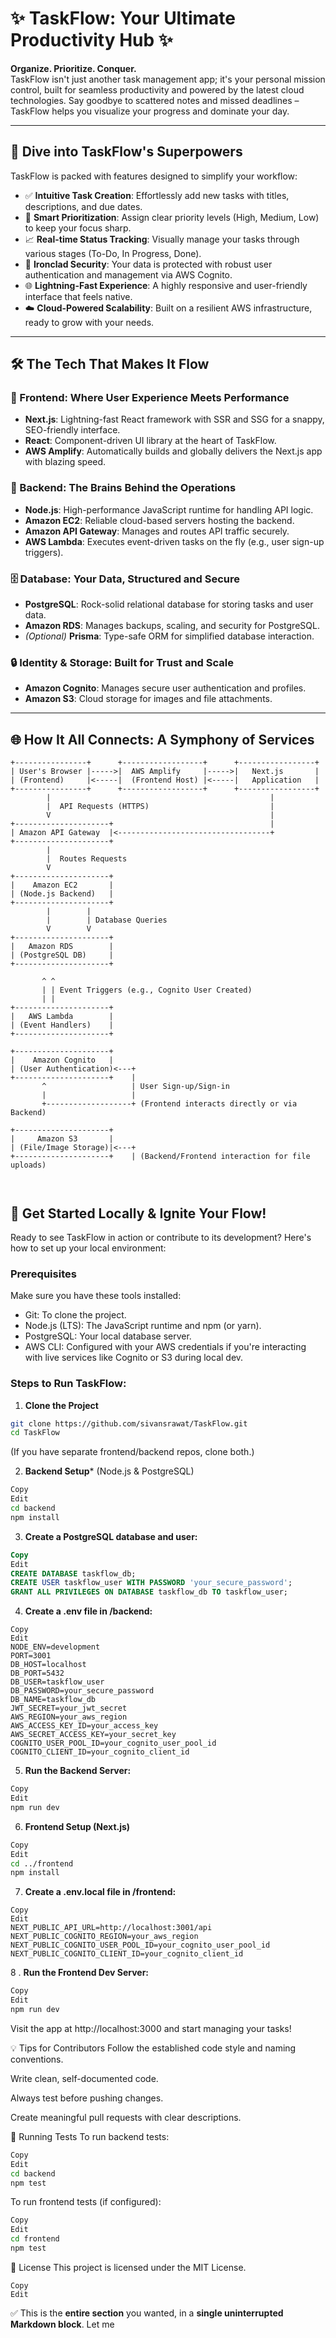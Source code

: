 # ✨ TaskFlow: Your Ultimate Productivity Hub ✨

**Organize. Prioritize. Conquer.**  
TaskFlow isn't just another task management app; it's your personal mission control, built for seamless productivity and powered by the latest cloud technologies. Say goodbye to scattered notes and missed deadlines – TaskFlow helps you visualize your progress and dominate your day.

---

## 🚀 Dive into TaskFlow's Superpowers

TaskFlow is packed with features designed to simplify your workflow:

- ✅ **Intuitive Task Creation**: Effortlessly add new tasks with titles, descriptions, and due dates.
- 🎯 **Smart Prioritization**: Assign clear priority levels (High, Medium, Low) to keep your focus sharp.
- 📈 **Real-time Status Tracking**: Visually manage your tasks through various stages (To-Do, In Progress, Done).
- 🔐 **Ironclad Security**: Your data is protected with robust user authentication and management via AWS Cognito.
- 🌐 **Lightning-Fast Experience**: A highly responsive and user-friendly interface that feels native.
- ☁️ **Cloud-Powered Scalability**: Built on a resilient AWS infrastructure, ready to grow with your needs.

---

## 🛠️ The Tech That Makes It Flow

### 🌟 Frontend: Where User Experience Meets Performance

- **Next.js**: Lightning-fast React framework with SSR and SSG for a snappy, SEO-friendly interface.
- **React**: Component-driven UI library at the heart of TaskFlow.
- **AWS Amplify**: Automatically builds and globally delivers the Next.js app with blazing speed.

### 🧠 Backend: The Brains Behind the Operations

- **Node.js**: High-performance JavaScript runtime for handling API logic.
- **Amazon EC2**: Reliable cloud-based servers hosting the backend.
- **Amazon API Gateway**: Manages and routes API traffic securely.
- **AWS Lambda**: Executes event-driven tasks on the fly (e.g., user sign-up triggers).

### 🗄️ Database: Your Data, Structured and Secure

- **PostgreSQL**: Rock-solid relational database for storing tasks and user data.
- **Amazon RDS**: Manages backups, scaling, and security for PostgreSQL.
- *(Optional)* **Prisma**: Type-safe ORM for simplified database interaction.

### 🔒 Identity & Storage: Built for Trust and Scale

- **Amazon Cognito**: Manages secure user authentication and profiles.
- **Amazon S3**: Cloud storage for images and file attachments.

---

## 🌐 How It All Connects: A Symphony of Services

```plaintext
+----------------+      +------------------+      +-----------------+
| User's Browser |----->|  AWS Amplify     |----->|   Next.js       |
| (Frontend)     |<-----|  (Frontend Host) |<-----|   Application   |
+----------------+      +------------------+      +-----------------+
        |                                                 |
        |  API Requests (HTTPS)                           |
        V                                                 |
+---------------------+                                   |
| Amazon API Gateway  |<----------------------------------+
+---------------------+
        |
        |  Routes Requests
        V
+---------------------+
|    Amazon EC2       |
| (Node.js Backend)   |
+---------------------+
        |        |
        |        | Database Queries
        V        V
+---------------------+
|   Amazon RDS        |
| (PostgreSQL DB)     |
+---------------------+

       ^ ^
       | | Event Triggers (e.g., Cognito User Created)
       | |
+---------------------+
|   AWS Lambda        |
| (Event Handlers)    |
+---------------------+

+---------------------+
|    Amazon Cognito   |
| (User Authentication)<---+
+---------------------+    |
       ^                   | User Sign-up/Sign-in
       |                   |
       +-------------------+ (Frontend interacts directly or via Backend)

+---------------------+
|     Amazon S3       |
| (File/Image Storage)|<---+
+---------------------+    | (Backend/Frontend interaction for file uploads)



```

## 🚀 Get Started Locally & Ignite Your Flow!
Ready to see TaskFlow in action or contribute to its development? Here's how to set up your local environment:

### Prerequisites
Make sure you have these tools installed:

- Git: To clone the project.
- Node.js (LTS): The JavaScript runtime and npm (or yarn).
- PostgreSQL: Your local database server.
- AWS CLI: Configured with your AWS credentials if you're interacting with live services like Cognito or S3 during local dev.

### Steps to Run TaskFlow:

1. **Clone the Project**
```bash
git clone https://github.com/sivansrawat/TaskFlow.git
cd TaskFlow
```
(If you have separate frontend/backend repos, clone both.)

2. **Backend Setup*** (Node.js & PostgreSQL)

```bash
Copy
Edit
cd backend
npm install
```
3. **Create a PostgreSQL database and user:**

```sql
Copy
Edit
CREATE DATABASE taskflow_db;
CREATE USER taskflow_user WITH PASSWORD 'your_secure_password';
GRANT ALL PRIVILEGES ON DATABASE taskflow_db TO taskflow_user;
```
4. **Create a .env file in /backend:**

```env
Copy
Edit
NODE_ENV=development
PORT=3001
DB_HOST=localhost
DB_PORT=5432
DB_USER=taskflow_user
DB_PASSWORD=your_secure_password
DB_NAME=taskflow_db
JWT_SECRET=your_jwt_secret
AWS_REGION=your_aws_region
AWS_ACCESS_KEY_ID=your_access_key
AWS_SECRET_ACCESS_KEY=your_secret_key
COGNITO_USER_POOL_ID=your_cognito_user_pool_id
COGNITO_CLIENT_ID=your_cognito_client_id

```


5. **Run the Backend Server:**

```bash
Copy
Edit
npm run dev
```

6. **Frontend Setup (Next.js)**

```bash
Copy
Edit
cd ../frontend
npm install

```

7. **Create a .env.local file in /frontend:**

```env
Copy
Edit
NEXT_PUBLIC_API_URL=http://localhost:3001/api
NEXT_PUBLIC_COGNITO_REGION=your_aws_region
NEXT_PUBLIC_COGNITO_USER_POOL_ID=your_cognito_user_pool_id
NEXT_PUBLIC_COGNITO_CLIENT_ID=your_cognito_client_id
```
8 . **Run the Frontend Dev Server:**

```bash
Copy
Edit
npm run dev
```
Visit the app at http://localhost:3000 and start managing your tasks!

💡 Tips for Contributors
Follow the established code style and naming conventions.

Write clean, self-documented code.

Always test before pushing changes.

Create meaningful pull requests with clear descriptions.

🧪 Running Tests
To run backend tests:

```bash
Copy
Edit
cd backend
npm test
```
To run frontend tests (if configured):

```bash
Copy
Edit
cd frontend
npm test
```

📄 License
This project is licensed under the MIT License.

```vbnet
Copy
Edit

```

✅ This is the **entire section** you wanted, in a **single uninterrupted Markdown block**. Let me 
